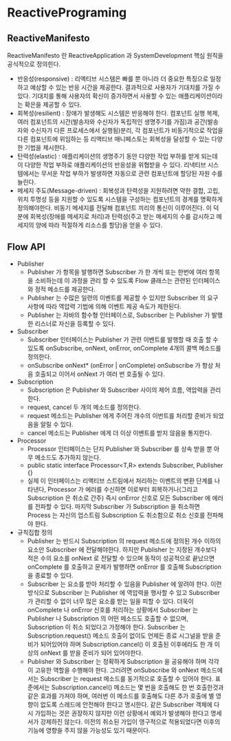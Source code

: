 # ReactivePrograming

## ReactiveManifesto
ReactiveManifesto 란 ReactiveApplication 과 SystemDevelopment 핵심 원칙을 공식적으로 정의힌다.
- 반응성(responsive) : 리액티브 시스템은 빠를 뿐 아니라 더 중요한 특징으로 일정하고 예상할 수 있는 반응 시간을 제공한다.
  결과적으로 사용자가 기대치를 가질 수 있다. 기대치를 통해 사용자의 확신이 증가하면서 사용할 수 있는 애플리케이션이라는 확은을 제공할 수 있다.
- 회복성(resilient) : 장애가 발생해도 시스템은 반응해야 한다. 컴포넌트 실행 복제, 
    여러 컴포넌트의 시간(발송자와 수신자가 독립적인 생명주기를 가짐)과 공간(발송자와 수신자가 다른 프로세스에서 실행됨)분리,
    각 컴포넌트가 비동기적으로 작업을 다른 컴포넌트에 위임하는 등 리액티브 매니페스토는 회복성을 달성할 수 있는 다양한 기법을 제시한다.
- 탄력성(elastic) : 애플리케이션의 생명주기 동안 다양한 작업 부하를 받게 되는데 이 다양한 작업 부하로 애플리케이션의 반응성을 위협받을 수 있다.
  리낵티브 시스템에서는 무서운 작업 부하가 발생하면 자동으로 관련 컴포넌트에 할당된 자원 수를 늘린다.
- 메세지 주도(Message-driven) : 회복성과 탄력성을 지원하려면 약한 결합, 고립, 위치 투명성 등을 지원할 수 있도록
  시스템을 구성하는 컴포넌트의 경계를 명확하게 정의해야한다. 비동기 메세지를 전달해 컴포넌트 끼리의 통신이 이루어진다.
  이 덕분에 회복성(장애를 메세지로 처리)과 탄력성(주고 받는 메세지의 수를 감시하고 메세지의 양에 따라 적절하게 리소스를 할당)을 얻을 수 있다.

## Flow API
- Publisher
  - Publisher 가 항목을 발행하면 Subscriber 가 한 개씩 또는 한번에 여러 항목을 소비하는데
    이 과정을 관리 할 수 있도록 Flow 클래스는 관련된 인터페이스와 정적 메소드를 제공한다.
  - Publisher 는 수많은 일련의 이벤트를 제공할 수 있지만 Subscriber 의 요구사항에 따라 역압력 기법에 의해
  이벤트 제공 속도가 제한된다.
  - Publisher 는 자바의 함수형 인터페이스로, Subscriber 는 Publisher 가 발행한 리스너로 자신을 등록할 수 있다.
- Subscriber
  - Subscriber 인터페이스는 Publisher 가 관련 이벤트를 발행할 때 호출 할 수 있도록 
    onSubscribe, onNext, onError, onComplete 4개의 콜백 메소드를 정의한다.
  - onSubscribe onNext* (onError | onComplete) onSubscribe 가 항상 처음 호출되고 이어서
    onNext 가 여러 번 호출될 수 있다.
- Subscription
  - Subscription 은 Publisher 와 Subscriber 사이의 제어 흐름, 역압력을 관리한다.
  - request, cancel 두 개의 메소드를 정의한다. 
  - request 메소드는 Publisher 에게 주어진 개수의 이번트를 처리할 준비가 되었음을 알릴 수 있다.
  - cancel 메소드는 Publisher 에게 더 이상 이벤트를 받지 않음을 통지한다.
- Processor
  - Processor 인터페이스는 단지 Publisher 와 Subscriber 를 상속 받을 뿐 아무 메소드도 추가하지 않는다.
  - public static interface Processor<T,R> extends Subscriber<T>, Publisher<R> {}
  - 실제 이 인터페이스는 리액티브 스트림에서 처리하는 이벤트의 변환 단계를 나타낸다, Processor 가 에러를 수신하면 
    이로부터 회복하거나(그리고 Subscription 은 취소로 간주) 즉시 onError 신호로 모든 Subscriber 에 에러를 전파할 수 있다.
    마지막 Subscriber 가 Subscription 을 취소하면 Process 는 자신의 업스트림 Subscription 도 취소함으로 취소 신호를 전파해야 한다. 
- 규칙집합 정의
  - Publisher 는 반드시 Subscription 의 request 메소드에 정의된 개수 이하의 요소만 Subscriber 에 전달해야한다.
    하지만 Publisher 는 지정된 개수보다 적은 수의 요소를 onNext 로 전달할 수 있으며 동작이 성공적으로 끝났으면 onComplete 를 호출하고
    문제가 발행하면 onError 를 호출해 Subscription 을 종료할 수 있다.
  - Subscriber 는 요소를 받아 처리할 수 있음을 Publisher 에 알려야 한다. 이런 방식으로 Subscriber 는 Publisher 에 역압력을 행사할 수 있고
    Subscriber 가 관리할 수 없이 너무 많은 요소를 받는 일을 피할 수 있다. 더욱이 onComplete 나 onError 신호를 처리하는 상황에서
    Subscriber 는 Publisher 나 Subscription 의 어떤 메소드도 호출할 수 없으며, Subscription 이 취소 되었다고 가정해야 한다.
    Subscriber 는 Subscription.request() 메소드 호출이 없이도 언제든 종료 시그널을 받을 준비가 되어있어야 하며
    Subscription.cancel() 이 호출된 이후에라도 한 개 이상의 onNext 를 받을 준비가 되어 있어야한다.
  - Publisher 와 Subscriber 는 정확하게 Subscription 을 공유해야 하며 각각이 고유한 역할을 수행해야 한다.
    그러려면 onSubscribe 와 onNext 메소드에서는 Subscriber 는 request 메소드를 동기적으로 호출할 수 있어야 한다. 
    표준에서는 Subscription.cancel() 메소드는 몇 번을 호출해도 한 번 호출한것과 같은 효과를 가져야 하며,
    여러번 이 메소드를 호출해도 다른 추가 호출에 별 영향이 없도록 스레드에 안전해야 한다고 명시한다.
    같은 Subscriber 객체에 다시 가입하는 것은 권장하지 않지만 이런 상황에서 예외가 발생해야 한다고 명세서가 강제하진 않는다.
    이전의 취소된 가입이 영구적으로 적용되었다면 이후의 기능에 영향을 주지 않을 가능성도 있기 때문이다.



